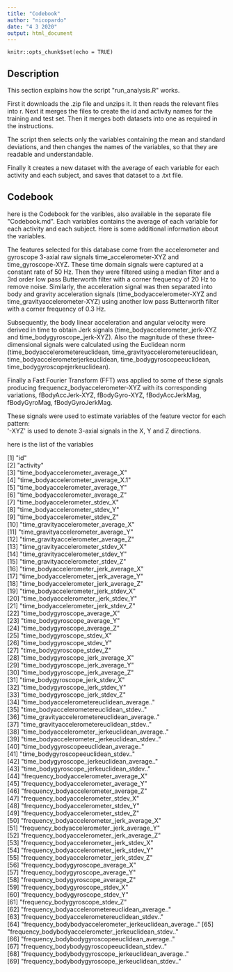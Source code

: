```yaml
---
title: "Codebook"
author: "nicopardo"
date: "4 3 2020"
output: html_document
---
```



```{r setup, include=FALSE}
knitr::opts_chunk$set(echo = TRUE)
```
## Description

This section explains how the script "run_analysis.R" works.

First it downloads the .zip file and unzips it. It then reads the relevant files into r. Next it merges the files to create the id and activity names for the training and test set. Then it merges both datasets into one as required in the instructions.

The script then selects only the variables containing the mean and standard deviations, and then changes the names of the variables, so that they are readable and understandable.

Finally it creates a new dataset with the average of each variable for each activity and each subject, and saves that dataset to a .txt file.


## Codebook


here is the Codebook for the varibles, also available in the separate file "Codebook.md". Each variables contains the average of each variable for each activity and each subject. Here is some additional information about the variables.

The features selected for this database come from the accelerometer and gyroscope 3-axial raw signals time_accelerometer-XYZ and time_gyroscope-XYZ. These time domain signals were captured at a constant rate of 50 Hz. Then they were filtered using a median filter and a 3rd order low pass Butterworth filter with a corner frequency of 20 Hz to remove noise. Similarly, the acceleration signal was then separated into body and gravity acceleration signals (time_bodyaccelerometer-XYZ and time_gravityaccelerometer-XYZ) using another low pass Butterworth filter with a corner frequency of 0.3 Hz. 

Subsequently, the body linear acceleration and angular velocity were derived in time to obtain Jerk signals (time_bodyaccelerometer_jerk-XYZ and time_bodygyroscope_jerk-XYZ). Also the magnitude of these three-dimensional signals were calculated using the Euclidean norm (time_bodyaccelerometereuclidean, time_gravityaccelerometereuclidean, time_bodyaccelerometerjerkeuclidean, time_bodygyroscopeeuclidean, time_bodygyroscopejerkeuclidean). 

Finally a Fast Fourier Transform (FFT) was applied to some of these signals producing frequencz_bodyaccelerometer-XYZ with its corresponding variations, fBodyAccJerk-XYZ, fBodyGyro-XYZ, fBodyAccJerkMag, fBodyGyroMag, fBodyGyroJerkMag. 

These signals were used to estimate variables of the feature vector for each pattern:  
'-XYZ' is used to denote 3-axial signals in the X, Y and Z directions.

here is the list of the variables

[1] "id"                                                     
 [2] "activity"                                               
 [3] "time_bodyaccelerometer_average_X"                       
 [4] "time_bodyaccelerometer_average_X.1"                     
 [5] "time_bodyaccelerometer_average_Y"                       
 [6] "time_bodyaccelerometer_average_Z"                       
 [7] "time_bodyaccelerometer_stdev_X"                         
 [8] "time_bodyaccelerometer_stdev_Y"                         
 [9] "time_bodyaccelerometer_stdev_Z"                         
[10] "time_gravityaccelerometer_average_X"                    
[11] "time_gravityaccelerometer_average_Y"                    
[12] "time_gravityaccelerometer_average_Z"                    
[13] "time_gravityaccelerometer_stdev_X"                      
[14] "time_gravityaccelerometer_stdev_Y"                      
[15] "time_gravityaccelerometer_stdev_Z"                      
[16] "time_bodyaccelerometer_jerk_average_X"                  
[17] "time_bodyaccelerometer_jerk_average_Y"                  
[18] "time_bodyaccelerometer_jerk_average_Z"                  
[19] "time_bodyaccelerometer_jerk_stdev_X"                    
[20] "time_bodyaccelerometer_jerk_stdev_Y"                    
[21] "time_bodyaccelerometer_jerk_stdev_Z"                    
[22] "time_bodygyroscope_average_X"                           
[23] "time_bodygyroscope_average_Y"                           
[24] "time_bodygyroscope_average_Z"                           
[25] "time_bodygyroscope_stdev_X"                             
[26] "time_bodygyroscope_stdev_Y"                             
[27] "time_bodygyroscope_stdev_Z"                             
[28] "time_bodygyroscope_jerk_average_X"                      
[29] "time_bodygyroscope_jerk_average_Y"                      
[30] "time_bodygyroscope_jerk_average_Z"                      
[31] "time_bodygyroscope_jerk_stdev_X"                        
[32] "time_bodygyroscope_jerk_stdev_Y"                        
[33] "time_bodygyroscope_jerk_stdev_Z"                        
[34] "time_bodyaccelerometereuclidean_average.."              
[35] "time_bodyaccelerometereuclidean_stdev.."                
[36] "time_gravityaccelerometereuclidean_average.."           
[37] "time_gravityaccelerometereuclidean_stdev.."             
[38] "time_bodyaccelerometer_jerkeuclidean_average.."         
[39] "time_bodyaccelerometer_jerkeuclidean_stdev.."           
[40] "time_bodygyroscopeeuclidean_average.."                  
[41] "time_bodygyroscopeeuclidean_stdev.."                    
[42] "time_bodygyroscope_jerkeuclidean_average.."             
[43] "time_bodygyroscope_jerkeuclidean_stdev.."               
[44] "frequency_bodyaccelerometer_average_X"                  
[45] "frequency_bodyaccelerometer_average_Y"                  
[46] "frequency_bodyaccelerometer_average_Z"                  
[47] "frequency_bodyaccelerometer_stdev_X"                    
[48] "frequency_bodyaccelerometer_stdev_Y"                    
[49] "frequency_bodyaccelerometer_stdev_Z"                    
[50] "frequency_bodyaccelerometer_jerk_average_X"             
[51] "frequency_bodyaccelerometer_jerk_average_Y"             
[52] "frequency_bodyaccelerometer_jerk_average_Z"             
[53] "frequency_bodyaccelerometer_jerk_stdev_X"               
[54] "frequency_bodyaccelerometer_jerk_stdev_Y"               
[55] "frequency_bodyaccelerometer_jerk_stdev_Z"               
[56] "frequency_bodygyroscope_average_X"                      
[57] "frequency_bodygyroscope_average_Y"                      
[58] "frequency_bodygyroscope_average_Z"                      
[59] "frequency_bodygyroscope_stdev_X"                        
[60] "frequency_bodygyroscope_stdev_Y"                        
[61] "frequency_bodygyroscope_stdev_Z"                        
[62] "frequency_bodyaccelerometereuclidean_average.."         
[63] "frequency_bodyaccelerometereuclidean_stdev.."           
[64] "frequency_bodybodyaccelerometer_jerkeuclidean_average.."
[65] "frequency_bodybodyaccelerometer_jerkeuclidean_stdev.."  
[66] "frequency_bodybodygyroscopeeuclidean_average.."         
[67] "frequency_bodybodygyroscopeeuclidean_stdev.."           
[68] "frequency_bodybodygyroscope_jerkeuclidean_average.."    
[69] "frequency_bodybodygyroscope_jerkeuclidean_stdev.."      





